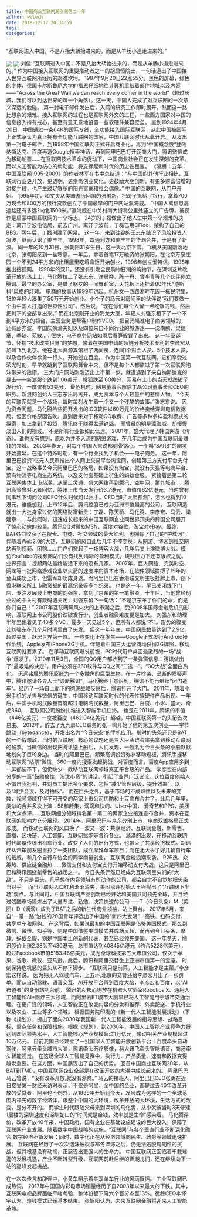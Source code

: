 ```yaml
---
title: 中国商业互联网潮涨潮落二十年
author: wetech
date: 2018-12-17 20:34:59
tags: 
categories: 
---
```

“互联网进入中国，不是八抬大轿抬进来的，而是从羊肠小道走进来的。”
<!-- more -->
<img align="center" border="0" src="https://imgcdn.yicai.com/uppics/images/2018/12/22eee2f436210cd242df520652b3ab82.jpg" />
<img align="center" border="0" src="https://imgcdn.yicai.com/uppics/images/2018/12/bbf9fa2f13d2d328fab33604db77f4e8.jpg" />
刘佳
“互联网进入中国，不是八抬大轿抬进来的，而是从羊肠小道走进来的。”
作为中国接入互联网的重要推动者之一的胡启恒院士，一句话道出了中国接入世界互联网所经历的艰难坎坷。
1987年9月20日22点55分，黑色的屏幕，绿色的字体，德国卡尔斯鲁厄大学的措恩仔细地往计算机里敲着邮件地址以及内容——“Across the Great Wall we can reach every comer in the world”（越过长城，我们可以到达世界的每一个角落）。这一天，中国人完成了对互联网的一次意义深远的触碰。
第一封电子邮件发出后，入网的研究工作即时展开，然而这一路比想象的艰难。接入互联网的过程也是互联网外交的过程，一些西方国家对中国的信息接入持有戒心，甚至有意无意地设置一些软硬件兼容壁垒。
直到1994年4月20日，中国通过一条64K的国际专线，全功能接入国际互联网，从此中国被国际上正式承认为真正拥有全功能互联网的国家，中国互联网时代从此开启。
从发出第一封电子邮件，到1998年中国互联网正式开启商业化，再到“中国概念股”登陆纳斯达克、百度再造Google搜索神话，再到阿里巴巴打开网商大门，腾讯微信成为移动船票……在互联网技术革命的促动下，中国商业社会正在发生深刻的变革。而以人工智能为核心的新动能，将支撑起新时代的历史性巨变。
《沸腾十五年：中国互联网1995-2009》的作者林军在书中总结道：“与中国的其他行业相比，互联网行业更开放，更透明，更崇尚创业文化，更鼓励大胆创新，有更多财富倍增的对接手段，也产生过足够多的阳光富豪和社会偶像。”
中国的互联网，从门户开始。
1995年初，和丈夫从美国游历回国的张树新，把房子抵给了银行，拿着700万现金和800万的银行贷款创立了中国最早的门户网站瀛海威。
“中国人离信息高速路还有多远?向北1500米。”瀛海威在中关村南大街零公里处竖立的广告牌，被视作是启蒙中国互联网的一个标志。
24岁的丁磊做出了他人生中第一个艰难的决定：离开宁波电信局，前去广州。离开宁波前，丁磊已用CFido，架构了自己的BBS。两年后，丁磊创建了网易。
这一年，来到硅谷的王志东结识了风险投资人冯波，继而认识了姜丰年。1998年，四通利方和姜丰年的华渊合并，于是有了新浪。
同一年的10月31日，张朝阳31岁生日，这一天北京下雪。飞机从美国刚落地北京，张朝阳感到一丝寒意。一年后，拿着首笔17万融资的张朝阳，在北京万泉庄园一个不到24平方米的出租屋里吃着盒饭开始创业，1996年创立爱特信，1998年推出搜狐网。
1998年的双11，还没有引发全民购物狂潮的购物节，在深圳这片改革开放的热土上，马化腾拉上了张志东、许晨晔、陈一丹、曾李青等几个伙伴创立腾讯。最早的办公室，是借了朋友的一间舞蹈室，天花板上还挂着80年代“迪斯科”风格的灯球。
电商的故事从1999年讲起。杭州文一西路湖畔花园一栋民宅里，18位年轻人凑集了50万元开始创业。小个子的马云对房间里的伙伴说“我们要做一个由中国人打造的世界性公司”。然后说，“现在你们每个人留一点吃饭的钱，然后把剩下的全部拿出来。”
而在北京刚开业的海龙大厦，年轻人刘强东租下了一个不到4平方米的柜台，主营业务是帮客户制作VCD。
把目光瞄准电子商务领域的，还有邵亦波、李国庆俞渝夫妇以及四位来自不同行业的旅游迷——沈南鹏、梁建章、季琦、范敏……很快，电子商务网站如雨后春笋般冒了出来。
这一年圣诞节，怀揣“技术改变世界”的梦想，带着在美国申请的超链分析技术专利的李彦宏从加州飞到北京。他在北大资源宾馆租了两间房，连同1个财会人员、5个技术人员，以及合作伙伴徐勇一行人，开始创立百度。
作为中国第一代互联网，它们享受过荣光时刻，早早就跳到了互联网舞台中央，但不是每个人都熬过了第一次互联网泡沫带来的狼狈。
三大门户网站刚刚迈出上市第一步，就遭遇到了来自纳斯达克的暴击——新浪股价跌到1.06美元，搜狐跌至 60美分，网易在上市的当天就跌破了发行价，一度仅有53美分。
最危机时，网易董事会解除丁磊公司董事长和CEO的职务。新浪网创始人王志东出局离开，成为资本与个人较量中的悲情人物。
“今天的互联网就是一个战场，每时每刻发生着一个又一个残酷的故事。”张志东说。
因为资金问题，马化腾险些把开发出的ICQ软件以60万元的价格卖给深圳电信数据局，但因价格原因告吹。直到后来对于移动QQ收费、广告等多种多样盈利模式的探索，加上拿到了投资，腾讯终于赚得盆满钵溢。
而曾经的明星瀛海威，却慢慢淡出人们的视线。
不是所有行业都如此低迷。
2001年，盛大代理了韩国网游《传奇》。谁也没有想到，原以为并不入流的网络游戏，在几年后成为中国互联网最赚钱的领域。
2003年春天，对每个中国人来说都刻骨铭心。一个叫“SARS”的幽灵开始蔓延。在这个特殊时期，有一个行业找到了机会——电子商务。
这一年，阿里巴巴投资1亿元人民币推出个人网上交易平台淘宝网，创建第三方支付平台支付宝。这一战略事关今天阿里巴巴的格局，如果没有淘宝，就没有天猫等电商平台、菜鸟物流等电商生态系统，以及支付宝基础上衍生的蚂蚁金服。
紧接着是第二轮互联网集体上市热潮。从掌上灵通、盛大网络再到腾讯、空中网、第九城市……腾讯高管曾对记者回忆，腾讯上市当天发行价3.7港元，市值仅62亿港元，当时曾有同事私下询问公司CFO什么时候可以出手。CFO当时“大胆预测”，怎么也得到10港元。谁能想到，上市12年后，腾讯控股已成为亚洲市值最高的公司。
互联网造就出一大批身家过亿的网络财富新贵：丁磊、陈天桥、马化腾、李彦宏、马云、梁建章……
与此同时，迅速成长起来的中国互联网企业同世界顶尖的跨国公司展开了惊心动魄的较量。腾讯QQ对微软MSN，百度对谷歌，淘宝对eBay。最终， BAT各自收获了在搜索、电商、社交领域的最大红利，也拥有了自己的“护城河”。
伴随着Web2.0的大热，互联网的风口此后几年不停变换：从网游、博客到社交网站再到视频、团购……
门户们掀起了一场博客大战，几年后又上演微博大战。模仿YouTube的视频网站们没有找到清晰的盈利模式，烧钱压力下还有版权之忧。业界预言：视频网站最终能活下来的没有几家。
2007年，巨人网络、完美时空、网龙等一批网络游戏企业以火箭的速度冲向资本市场，在软件领域拼搏了19年的金山成功上市，但雷军却功成身退。而阿里巴巴在香港联交所主板挂牌上市，创下香港联交所上市融资额的最高纪录等多个纪录。
也是这一年，早已关闭线下门店、专注发展线上电商的刘强东，拿到了京东的第一笔融资。十年后，当他曾经创业过的中关村有数码城关闭，刘强东留下一句话：“不是京东革了你们的命，而是你们自己！”
2007年互联网风风火火的上市潮之后，受2008年国际金融危机的影响，互联网上市公司股价跌破发行价，创业者融资难度更是加大。
刘强东和助理半年里跑着见了40多个VC，最多一天见过5个，但所有人都说“不”。形势的骤变让刘强东在几个月时间里白了头发。
但这一年年底，中国网民数量达到了2.9亿，超过美国，跃居世界第一位。
一些变化正在发生——Google正式发行Android操作系统，Apple发布iPhone3G手机。伴随着中国三大运营商均获得3G牌照，移动互联网就要来了。
在移动互联网爆发前夜，PC时代用户桌面最激烈的一场“战争”爆发了。2010年11月3日，全国的QQ用户都收到了一条弹窗信息：腾讯做出了“最艰难的决定”，用户必须在360软件与QQ之间“二选一”。“3Q大战”全面白热化。
无远弗届的腾讯膨胀为一个多触角的巨型生物，在一片抄袭、垄断的质疑声中，腾讯邀请各界人士“诊断腾讯”。马化腾终于意识到，腾讯不能再继续“闭门造车”。经历了一场自上而下的彻底战略反思后，腾讯打开了大门。
2011年，随着小米手机的发售与微信的诞生，中国移动互联网时代的代表性软硬件产品出现。一年后，中国手机网民数量首度超过电脑网民数量，阿里巴巴、百度、小米、盛大、奇虎360……互联网公司纷纷扎堆进入智能手机红海。
也是在2011年，腾讯的市值（446亿美元）一度被百度（462.04亿美元）超越，中国互联网第一的头衔首次易主。
2012年，辞去了九九房CEO职务的张一鸣开始了他的第五次创业——字节跳动（bytedance），开发出名为“今日头条”的手机应用。那时的头条还只是BAT的一个假想敌，当时的互联网，核心的议题还是三大巨头谁会率先拿到移动互联网的船票。当微信的出现把腾讯送上船后，人们发现，一艘名为今日头条的小船默默地划向了巨轮身边。
当时的阿里巴巴，频繁高调投资弥补移动短板，腾讯手握移动互联网“站票”微信，360一度向搜索发起挑战，对百度而言，百度App应用多到一屏都装不下，但仍缺少一款移动互联网领域真正平台级的产品。
李彦宏在内部分享的一篇“鼓励狼性，淘汰小资”的讲话，引起了业界广泛议论。这位百度创始人不惜自我批判，并对员工提出多个要求，包括“减少管理层级，提升效率”，以及“减少会议，及时拍板”。
而在巨头之外，基于市场的不成熟性以及未来的变数，视频领域打得不可开交的两家上市公司优酷和土豆宣布合并了。此后几年里，类似的合并多次上演：58和赶集，滴滴和快的、Uber中国， 爱奇艺和PPS，美团和大众点评……互联网细分领域排名第一第二的两家企业接连宣布合并，资本在互联网的影响力充分展现。
2014年，阿里巴巴与京东分别上市，电商双雄格局正式形成。
而移动互联网的风口换了一波又一波：共享经济、互联网金融、新零售、直播、区块链、人工智能、互联网赋能等各行各业。
滴滴的出现，在移动互联网时代颠覆传统出租车行业，改变了人们的出行方式，也带火了共享经济模式。胡玮炜从汽车朋友圈里拉了一支团队，成立摩拜单车项目；而在北大丢了好几辆自行车的戴威，和几个自行车协会的同学商量创业。
互联网金融浪潮来袭， P2P热、众筹热、供应链金融热……微信支付和支付宝支付开始移动支付大战，这只是阿里巴巴和腾讯围绕新零售的战场之一。
今日头条俨然已经成为互联网巨头们的“大敌”。不只是巨头，几乎想在内容领域有所动作的公司，都会自觉不自觉地把头条当对手。
而当互联网人口红利渐渐消失，美团点评创始人王兴抛出了“互联网下半场”观点。与此同时，中国互联网产品创新已经开始和美国共同领先全球，并且经过残酷市场锻炼出了大量专注、勤勉、决策快速的公司——T（今日头条）M（美团）D（滴滴）成为了BAT之后的新生代商业领袖，站上舞台。
2017年5月，来自“一带一路”沿线的20国青年评选出了中国的“新四大发明”：高铁、扫码支付、共享单车和网购。
在这背后，如果说最初的中国互联网是借鉴美国模式，那么到微信、微博、知乎等，则是中国借鉴美国模式并成功反超，而再到今日头条、摩拜、蚂蚁金服，则是中国本土创新的代表，甚至已经领先美国。
这一年冬天，腾讯股价上涨2.38%至430港元，总市值达到40845亿港元（约合5228亿美元），超过Facebook市值5183.46亿美元，成为全球科技第五大市值公司，仅次于苹果、谷歌、微软、亚马逊。此后，腾讯和阿里交替坐上亚洲市值第一的宝座。
时刻保持危机感的巨头从不停下脚步。 “互联网只是前菜，人工智能才是主菜。”李彦宏这样说。
因为把无人驾驶汽车开上五环,北京的交警还给李彦宏开出了一张罚单。而从自动驾驶、语音交互、AI开放平台再到百度大脑，李彦宏和百度，以“AI布道者”的身份站到台前。
腾讯的AI核心则放在机器人实验室Robotics X、通用人工智能和AI+医疗三大领域，而阿里云ET城市大脑早已将人工智能用于城市交通治理。在更广泛的领域，人工智能正在改变内容的分发和推荐、外卖配送、手机行业以及农业、工业等多个领域。
根据国务院印发的《新一代人工智能发展规划》（下称《规划》），提出了面向2030年我国新一代人工智能发展的指导思想、战略目标、重点任务和保障措施。根据《规划》，到2030年，中国人工智能产业竞争力将达到国际领先水平，人工智能核心产业规模超过1万亿元，带动相关产业规模超过10万亿元。
目前我国已经建立了一批国家人工智能开放创新平台：百度牵头自动驾驶，阿里云牵头城市大脑，腾讯牵头医疗影像，科大讯飞牵头智能语音，商汤牵头智能视觉。
在这场全球人工智能竞赛中，执行力、产品质量、速度和数据变得越发重要。在这方面，中国展现出了自己的优势。
回首中国商业互联网20年，从BAT到TMD，中国互联网企业全部是在改革开放的大潮中成长起来的。
阿里巴巴马云曾说，“没有改革开放,就没有浙商。”
马云的接班人、阿里巴巴CEO张勇在近日接受第一财经采访时表示，不仅是阿里，全中国的企业，都是过去40年改革开放的受益者，阿里也不例外，从1999年开始到今天，发展成为这样的一个全球范围内领先的数字经济体，跟整个中国的大环境，改革开放的大环境，生活方式的改变，是分不开的。
而学生时代跟随父母来到深圳的马化腾，从小就被当时3天修建1层楼的深圳速度和深圳蛇口的“时间就是金钱，效率就是生命”感染着。
马化腾评价，改革开放40年来，中国政府、国有企业在基础设施建设的巨大投入，保障了互联网产业发展。随着数字中国战略的实施，“互联网”与各个垂直行业不断深化融合,数字经济不断发展；同时，数字化正在从经济领域向民生、政务等领域迅速扩展。
互联网在经历了一次次泡沫破裂与寒冬淬炼之后，仍无法逃脱周期性的挑战，但其根基没有动摇，正展现出更强大的生命力。
中国互联网正面临着千载难逢的发展机遇，产业不断转型升级，互联网前赴后继的弄潮儿们，还在继续向下一站的高峰发起挑战。
 
 
在一次次传言和辟谣中，小黄车昭示着共享单车行业的风雨飘摇。
工业互联网已成热词。
2017年中国国内彩电市场销量经历了自2003年以来最大的下跌。其中，互联网电视品牌面临严峻考验，整体份额下降六个百分点至13%。微鲸CEO李怀宇认为，烧钱模式已经基本结束。
张旭阳认为，未来互联网金融将迎来人工智能革命。
